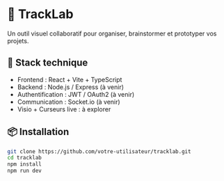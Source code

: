 # 🧪 TrackLab

Un outil visuel collaboratif pour organiser, brainstormer et prototyper vos projets.

## 🚀 Stack technique

- Frontend : React + Vite + TypeScript
- Backend : Node.js / Express (à venir)
- Authentification : JWT / OAuth2 (à venir)
- Communication : Socket.io (à venir)
- Visio + Curseurs live : à explorer

## 📦 Installation

```bash
git clone https://github.com/votre-utilisateur/tracklab.git
cd tracklab
npm install
npm run dev
```
